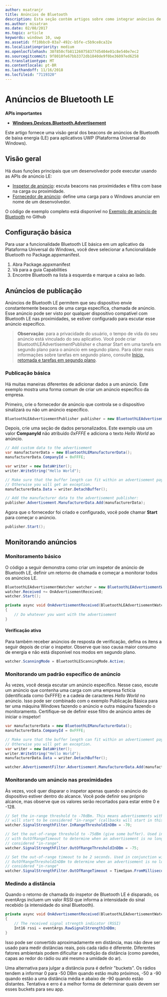 ```yaml
---
author: msatranjr
title: Anúncios de Bluetooth
description: Esta seção contém artigos sobre como integrar anúncios de Bluetooth de baixa energia (LE) a aplicativos UWP (Plataforma Universal do Windows) por meio do usuário de APIs AdvertisementWatcher e AdvertisementPublisher.
ms.author: misatran
ms.date: 02/08/2017
ms.topic: article
keywords: windows 10, uwp
ms.assetid: ff10bbc0-03a7-492c-b5fe-c5b9ce8ca32e
ms.localizationpriority: medium
ms.openlocfilehash: 38f850cfb811260758377d5404e01c8e540e7ec2
ms.sourcegitcommit: 9f8010fe67bb3372db1840de9f0be36097ed6258
ms.translationtype: MT
ms.contentlocale: pt-BR
ms.lasthandoff: 11/16/2018
ms.locfileid: "7119320"
---
```

# <a name="bluetooth-le-advertisements"></a>Anúncios de Bluetooth LE


**APIs importantes**

-   [**Windows.Devices.Bluetooth.Advertisement**](https://msdn.microsoft.com/library/windows/apps/windows.devices.bluetooth.advertisement.aspx)

Este artigo fornece uma visão geral dos beacons de anúncios de Bluetooth de baixa energia (LE) para aplicativos UWP (Plataforma Universal do Windows).  

## <a name="overview"></a>Visão geral

Há duas funções principais que um desenvolvedor pode executar usando as APIs de anúncio LE:

-   [Inspetor de anúncio](https://msdn.microsoft.com/library/windows/apps/windows.devices.bluetooth.advertisement.bluetoothleadvertisementwatcher.aspx): escuta beacons nas proximidades e filtra com base na carga ou proximidade.  
-   [Fornecedor de anúncio](https://msdn.microsoft.com/library/windows/apps/windows.devices.bluetooth.advertisement.bluetoothleadvertisementpublisher.aspx): define uma carga para o Windows anunciar em nome de um desenvolvedor.  

O código de exemplo completo está disponível no [Exemplo de anúncio de Bluetooth](http://go.microsoft.com/fwlink/p/?LinkId=619990) no Github

## <a name="basic-setup"></a>Configuração básica

Para usar a funcionalidade Bluetooth LE básica em um aplicativo da Plataforma Universal do Windows, você deve selecionar a funcionalidade Bluetooth no Package.appxmanifest.

1. Abra Package.appxmanifest
2. Vá para a guia Capabilities
3. Encontre Bluetooth na lista à esquerda e marque a caixa ao lado.

## <a name="publishing-advertisements"></a>Anúncios de publicação

Anúncios de Bluetooth LE permitem que seu dispositivo envie constantemente beacons de uma carga específica, chamada de anúncio. Esse anúncio pode ser visto por qualquer dispositivo compatível com Bluetooth LE nas proximidades, se estiver configurado para escutar esse anúncio específico.

> **Observação**: para a privacidade do usuário, o tempo de vida do seu anúncio está vinculado do seu aplicativo. Você pode criar BluetoothLEAdvertisementPublisher e chamar Start em uma tarefa em segundo plano para o anúncio em segundo plano. Para obter mais informações sobre tarefas em segundo plano, consulte [Início, retomada e tarefas em segundo plano](https://msdn.microsoft.com/windows/uwp/launch-resume/index).

### <a name="basic-publishing"></a>Publicação básica

Há muitas maneiras diferentes de adicionar dados a um anúncio. Este exemplo mostra uma forma comum de criar um anúncio específico da empresa. 

Primeiro, crie o fornecedor de anúncio que controla se o dispositivo sinalizará ou não um anúncio específico.

```csharp
BluetoothLEAdvertisementPublisher publisher = new BluetoothLEAdvertisementPublisher();
```

Depois, crie uma seção de dados personalizados. Este exemplo usa um valor **CompanyId** não atribuído *0xFFFE* e adiciona o texto *Hello World* ao anúncio. 

```csharp
// Add custom data to the advertisement
var manufacturerData = new BluetoothLEManufacturerData();
manufacturerData.CompanyId = 0xFFFE;

var writer = new DataWriter();
writer.WriteString("Hello World");

// Make sure that the buffer length can fit within an advertisement payload (~20 bytes). 
// Otherwise you will get an exception.
manufacturerData.Data = writer.DetachBuffer();

// Add the manufacturer data to the advertisement publisher:
publisher.Advertisement.ManufacturerData.Add(manufacturerData);
```

Agora que o fornecedor foi criado e configurado, você pode chamar **Start** para começar o anúncio.

```csharp
publisher.Start();
```

## <a name="watching-for-advertisements"></a>Monitorando anúncios

### <a name="basic-watching"></a>Monitoramento básico

O código a seguir demonstra como criar um inspetor de anúncio de Bluetooth LE, definir um retorno de chamada e começar a monitorar todos os anúncios LE.

```csharp
BluetoothLEAdvertisementWatcher watcher = new BluetoothLEAdvertisementWatcher();
watcher.Received += OnAdvertisementReceived;
watcher.Start();
``` 

```csharp
private async void OnAdvertisementReceived(BluetoothLEAdvertisementWatcher watcher, BluetoothLEAdvertisementReceivedEventArgs eventArgs)
{
    // Do whatever you want with the advertisement
}
```

#### <a name="active-scanning"></a>Verificação ativa
Para também receber anúncios de resposta de verificação, defina os itens a seguir depois de criar o inspetor. Observe que isso causa maior consumo de energia e não está disponível nos modos em segundo plano.

```csharp
watcher.ScanningMode = BluetoothLEScanningMode.Active;
```

### <a name="watching-for-a-specific-advertisement-pattern"></a>Monitorando um padrão específico de anúncio

Às vezes, você deseja escutar um anúncio específico. Nesse caso, escute um anúncio que contenha uma carga com uma empresa fictícia (identificada como 0xFFFE) e a cadeia de caracteres *Hello World* no anúncio. Isso pode ser combinado com o exemplo Publicação Básica para ter uma máquina Windows fazendo o anúncio e outra máquina fazendo o monitoramento. Certifique-se de definir esse filtro de anúncio antes de iniciar o inspetor!

```csharp
var manufacturerData = new BluetoothLEManufacturerData();
manufacturerData.CompanyId = 0xFFFE;

// Make sure that the buffer length can fit within an advertisement payload (~20 bytes). 
// Otherwise you will get an exception.
var writer = new DataWriter();
writer.WriteString("Hello World");
manufacturerData.Data = writer.DetachBuffer();

watcher.AdvertisementFilter.Advertisement.ManufacturerData.Add(manufacturerData);
```

### <a name="watching-for-a-nearby-advertisement"></a>Monitorando um anúncio nas proximidades

Às vezes, você quer disparar o inspetor apenas quando o anúncio do dispositivo estiver dentro do alcance. Você pode definir seu próprio alcance, mas observe que os valores serão recortados para estar entre 0 e -128. 

```csharp
// Set the in-range threshold to -70dBm. This means advertisements with RSSI >= -70dBm 
// will start to be considered "in-range" (callbacks will start in this range).
watcher.SignalStrengthFilter.InRangeThresholdInDBm = -70;

// Set the out-of-range threshold to -75dBm (give some buffer). Used in conjunction 
// with OutOfRangeTimeout to determine when an advertisement is no longer 
// considered "in-range".
watcher.SignalStrengthFilter.OutOfRangeThresholdInDBm = -75;

// Set the out-of-range timeout to be 2 seconds. Used in conjunction with 
// OutOfRangeThresholdInDBm to determine when an advertisement is no longer 
// considered "in-range"
watcher.SignalStrengthFilter.OutOfRangeTimeout = TimeSpan.FromMilliseconds(2000);
```

### <a name="gauging-distance"></a>Medindo a distância

Quando o retorno de chamada do inspetor de Bluetooth LE é disparado, os eventArgs incluem um valor RSSI que informa a intensidade do sinal recebido (a intensidade do sinal Bluetooth).

```csharp
private async void OnAdvertisementReceived(BluetoothLEAdvertisementWatcher watcher, BluetoothLEAdvertisementReceivedEventArgs eventArgs)
{
    // The received signal strength indicator (RSSI)
    Int16 rssi = eventArgs.RawSignalStrengthInDBm;
}
```

Isso pode ser convertido aproximadamente em distância, mas não deve ser usado para medir distâncias reais, pois cada rádio é diferente. Diferentes fatores ambientais podem dificultar a medição da distância (como paredes, capas ao redor do rádio ou até mesmo a umidade do ar).

Uma alternativa para julgar a distância pura é definir "buckets". Os rádios tendem a informar 0 para -50 DBm quando estão muito próximos, -50 a -90 quando estão a uma distância média e abaixo de -90 quando estão distantes. Tentativa e erro é a melhor forma de determinar quais devem ser esses buckets para seu app.